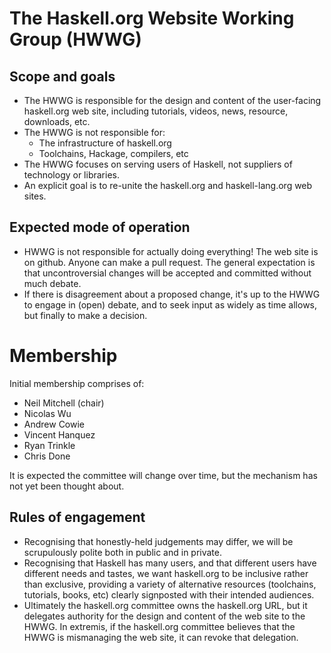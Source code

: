 # The Haskell.org Website Working Group (HWWG)

## Scope and goals

* The HWWG is responsible for the design and content of the user-facing haskell.org web site, including tutorials, videos, news, resource, downloads, etc.
* The HWWG is not responsible for:
  * The infrastructure of haskell.org
  * Toolchains, Hackage, compilers, etc
* The HWWG focuses on serving users of Haskell, not suppliers of technology or libraries.
* An explicit goal is to re-unite the haskell.org and haskell-lang.org web sites.

## Expected mode of operation

* HWWG is not responsible for actually doing everything!  The web site is on github.  Anyone can make a pull request.  The general expectation is that uncontroversial changes will be accepted and committed without much debate.
* If there is disagreement about a proposed change, it's up to the HWWG to engage in (open) debate, and to seek input as widely as time allows, but finally to make a decision.

# Membership

Initial membership comprises of:

* Neil Mitchell (chair)
* Nicolas Wu
* Andrew Cowie
* Vincent Hanquez
* Ryan Trinkle
* Chris Done

It is expected the committee will change over time, but the mechanism has not yet been thought about.

## Rules of engagement

* Recognising that honestly-held judgements may differ, we will be scrupulously polite both in public and in private.
* Recognising that Haskell has many users, and that different users have different needs and tastes, we want haskell.org to be inclusive rather than exclusive, providing a variety of alternative resources (toolchains, tutorials, books, etc) clearly signposted with their intended audiences.
* Ultimately the haskell.org committee owns the haskell.org URL, but it delegates authority for the design and content of the web site to the HWWG.  In extremis, if the haskell.org committee believes that the HWWG is mismanaging the web site, it can revoke that delegation.
